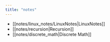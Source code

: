 ```yaml
---
title: "notes"
---
```

- [[notes/linux_notes/LinuxNotes|LinuxNotes]]
- [[notes/recursion|Recursion]]
- [[notes/discrete_math|Discrete Math]]
